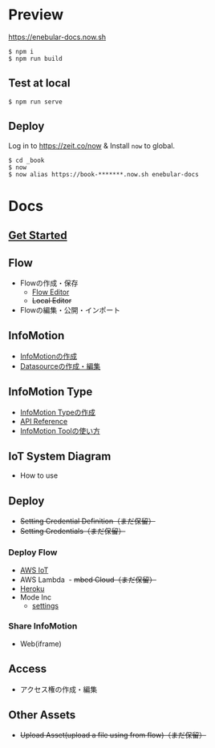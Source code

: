 # Preview

https://enebular-docs.now.sh

```
$ npm i
$ npm run build
```

## Test at local

```
$ npm run serve
```

## Deploy

Log in to https://zeit.co/now & Install `now` to global.

```
$ cd _book
$ now
$ now alias https://book-*******.now.sh enebular-docs
```


# Docs

## [Get Started](GetStarted/index.md)

## Flow

- Flowの作成・保存
  - [Flow Editor](Flow/CreateFlow.md)
  - ~~Local Editor~~
- Flowの編集・公開・インポート

## InfoMotion

- [InfoMotionの作成](InfoMotion/CreateFirstInfoMotion.md)
- [Datasourceの作成・編集](InfoMotion/CreateDataSource.md)

## InfoMotion Type

- [InfoMotion Typeの作成](InfoMotionType/CreateInfoMotionType.md)
- [API Reference](InfoMotionType/APIReference.md)
- [InfoMotion Toolの使い方](InfoMotionType/InfoMotionTool.md)

## IoT System Diagram

- How to use

## Deploy

- ~~Setting Credential Definition（まだ保留）~~
- ~~Setting Credentials（まだ保留）~~

### Deploy Flow

  - [AWS IoT](Deploy/DeployFlow/AWSIoT/index.md)
  - AWS Lambda
  -  ~~mbed Cloud（まだ保留）~~
  - [Heroku](Deploy/DeployFlow/Heroku/index.md)
  - Mode Inc
    - [settings](Deploy/DeployFlow/Mode/Settings.md)

### Share InfoMotion

- Web(iframe)

## Access

- アクセス権の作成・編集

## Other Assets

- ~~Upload Asset(upload a file using from flow)（まだ保留）~~
